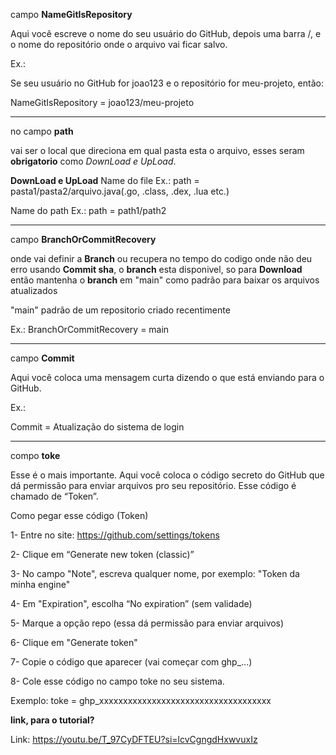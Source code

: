 campo **NameGitIsRepository**
  
 Aqui você escreve o nome do seu usuário do GitHub, depois uma barra /, e o nome do repositório onde o arquivo vai ficar salvo.
 
Ex.:

Se seu usuário no GitHub for joao123 e o repositório for meu-projeto, então:

NameGitIsRepository = joao123/meu-projeto

------------------------------------------------------------------------------------------------

no campo **path**
   
   vai ser o local que direciona em qual pasta esta o arquivo, esses seram **obrigatorio** como *DownLoad e UpLoad*.

  **DownLoad e UpLoad**
  Name do file
  Ex.: path = pasta1/pasta2/arquivo.java(.go, .class, .dex, .lua etc.)

  Name do path
  Ex.: path = path1/path2

------------------------------------------------------------------------------------------------

campo **BranchOrCommitRecovery**

  onde vai definir a **Branch** ou recupera no tempo do codigo onde não deu erro usando **Commit sha**, o **branch** esta disponivel, so para **Download** então mantenha o **branch** em "main" como padrão para baixar os arquivos atualizados 

 "main" padrão de um repositorio criado recentimente
 
  Ex.: BranchOrCommitRecovery = main 
  
------------------------------------------------------------------------------------------------

campo **Commit**

  Aqui você coloca uma mensagem curta dizendo o que está enviando para o GitHub.
  
 Ex.:
 
Commit = Atualização do sistema de login

------------------------------------------------------------------------------------------------
  
 compo **toke**

Esse é o mais importante.
Aqui você coloca o código secreto do GitHub que dá permissão para enviar arquivos pro seu repositório. Esse código é chamado de “Token”.

Como pegar esse código (Token)

  1- Entre no site: https://github.com/settings/tokens

  2- Clique em “Generate new token (classic)”

  3- No campo "Note", escreva qualquer nome, por exemplo: "Token da minha engine"

  4- Em "Expiration", escolha “No expiration” (sem validade)

  5- Marque a opção repo (essa dá permissão para enviar arquivos)

  6- Clique em "Generate token"

  7- Copie o código que aparecer (vai começar com ghp_...)

  8- Cole esse código no campo toke no seu sistema.

Exemplo:
toke = ghp_xxxxxxxxxxxxxxxxxxxxxxxxxxxxxxxxxxxx

   **link, para o tutorial?**
   
   Link:  https://youtu.be/T_97CyDFTEU?si=lcvCgngdHxwvuxIz
   
   
